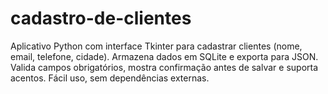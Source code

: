 # cadastro-de-clientes
Aplicativo Python com interface Tkinter para cadastrar clientes (nome, email, telefone, cidade). Armazena dados em SQLite e exporta para JSON. Valida campos obrigatórios, mostra confirmação antes de salvar e suporta acentos. Fácil uso, sem dependências externas.
